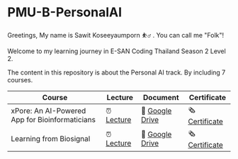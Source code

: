 # PMU-B-PersonalAI

Greetings,
My name is Sawit Koseeyaumporn ⛹️‍♂️ . You can call me "Folk"!


Welcome to my learning journey in E-SAN Coding Thailand Season 2 Level 2.

The content in this repository is about the Personal AI track. By including 7 courses.

| Course | Lecture | Document | Certificate |
| --- | --- | --- | --- |
| xPore: An AI-Powered App for Bioinformaticians | ⏰ [Lecture](https://github.com/Celesca/PMU-B-PersonalAI/blob/main/Course1_xPore/xPore_Lecture.md) | 🐲 [Google Drive](https://drive.google.com/drive/folders/1WzSEFgym7sDo-3A9etN1a210a0IYmDi_?usp=drive_link) | 🗞️ [Certificate](https://powerclass.org/tutor-certificate-3?cert_hash=4e5f15ec1f2dfe37) |
| Learning from Biosignal | ⏰ [Lecture](https://github.com/Celesca/PMU-B-PersonalAI/blob/main/Course1_xPore/xPore_Lecture.md) | 🐲 [Google Drive](https://drive.google.com/drive/folders/1WzSEFgym7sDo-3A9etN1a210a0IYmDi_?usp=drive_link) | 🗞️ [Certificate](https://powerclass.org/tutor-certificate-3?cert_hash=4e5f15ec1f2dfe37) |
